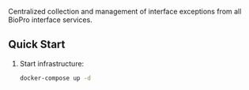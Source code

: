 Centralized collection and management of interface exceptions from all BioPro interface services.

## Quick Start

1. Start infrastructure:
   ```bash
   docker-compose up -d